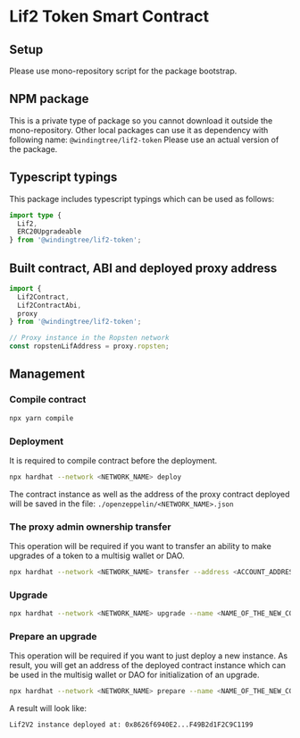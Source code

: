 # Lif2 Token Smart Contract

## Setup

Please use mono-repository script for the package bootstrap.

## NPM package

This is a private type of package so you cannot download it outside the mono-repository.
Other local packages can use it as dependency with following name: `@windingtree/lif2-token`
Please use an actual version of the package.

## Typescript typings

This package includes typescript typings which can be used as follows:

```typescript
import type {
  Lif2,
  ERC20Upgradeable
} from '@windingtree/lif2-token';
```

## Built contract, ABI and deployed proxy address

```typescript
import {
  Lif2Contract,
  Lif2ContractAbi,
  proxy
} from '@windingtree/lif2-token';

// Proxy instance in the Ropsten network
const ropstenLifAddress = proxy.ropsten;
```

## Management

### Compile contract

```bash
npx yarn compile
```

### Deployment

It is required to compile contract before the deployment.

```bash
npx hardhat --network <NETWORK_NAME> deploy
```

The contract instance as well as the address of the proxy contract deployed will be saved in the file:
`./openzeppelin/<NETWORK_NAME>.json`

### The proxy admin ownership transfer

This operation will be required if you want to transfer an ability to make upgrades of a token to a multisig wallet or DAO.

```bash
npx hardhat --network <NETWORK_NAME> transfer --address <ACCOUNT_ADDRESS>
```

### Upgrade

```bash
npx hardhat --network <NETWORK_NAME> upgrade --name <NAME_OF_THE_NEW_CONTRACT>
```

### Prepare an upgrade

This operation will be required if you want to just deploy a new instance. As result, you will get an address of the deployed contract instance which can be used in the multisig wallet or DAO for initialization of an upgrade.

```bash
npx hardhat --network <NETWORK_NAME> prepare --name <NAME_OF_THE_NEW_CONTRACT>
```
A result will look like:

```text
Lif2V2 instance deployed at: 0x8626f6940E2...F49B2d1F2C9C1199
```
